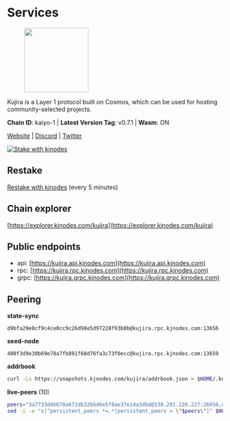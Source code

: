 # Services

<figure><img src="https://raw.githubusercontent.com/kj89/testnet_manuals/main/pingpub/logos/kujira.png" width="150" alt=""><figcaption></figcaption></figure>

Kujira is a Layer 1 protocol built on Cosmos, which can be used for  hosting community-selected projects.

**Chain ID**: kaiyo-1 | **Latest Version Tag**: v0.7.1 | **Wasm**: ON

[Website](https://kujira.app) | [Discord](https://discord.gg/teamkujira) | [Twitter](https://twitter.com/TeamKujira)

[![Stake with kjnodes](https://i.ibb.co/cr44Q8j/button-stake-with-kjnodes.png)](https://restake.app/kujira/kujiravaloper1tnuqj73jfn3724lqz34c27tuv80nv336sadqym)

## Restake

[Restake with kjnodes](https://restake.app/kujira/kujiravaloper1tnuqj73jfn3724lqz34c27tuv80nv336sadqym) (every 5 minutes)
## Chain explorer
[https://explorer.kjnodes.com/kujira](https://explorer.kjnodes.com/kujira)

## Public endpoints

* api: [https://kujira.api.kjnodes.com](https://kujira.api.kjnodes.com)
* rpc: [https://kujira.rpc.kjnodes.com](https://kujira.rpc.kjnodes.com)
* grpc: [https://kujira.grpc.kjnodes.com](https://kujira.grpc.kjnodes.com)

## Peering

**state-sync**

```text
d9bfa29e0cf9c4ce0cc9c26d98e5d97228f93b0b@kujira.rpc.kjnodes.com:13656
```

**seed-node**

```text
400f3d9e30b69e78a7fb891f60d76fa3c73f0ecc@kujira.rpc.kjnodes.com:13659
```

**addrbook**
```bash
curl -Ls https://snapshots.kjnodes.com/kujira/addrbook.json > $HOME/.kujira/config/addrbook.json
```

**live-peers** (10)
```bash
peers="3a7733d4b670a672db326bd6e5f8ae37e14a3dbd@138.201.226.227:26656,da2673cf09dc2c124947827f4cf5e7c17114d504@142.132.202.98:26656,5ae54af5483ff090e57a51f9f3568490373e2419@135.181.26.211:26656,9dc8a19299064e8d5a414a1fc25dd0d12d9871c8@138.201.16.240:30095,4ae125f9c9b8e2f1ac83749c2209e26056b97851@65.108.238.103:11856,3d150f6a71caca5607daff69c9049c04c37da64e@51.210.223.186:30095,129771a48f43b83c6144c7d282ad1da62434cc07@15.204.197.12:26656,98a6a264d2f2f5093d317f09e71036e62aa73906@107.181.235.66:20656,d9bfa29e0cf9c4ce0cc9c26d98e5d97228f93b0b@65.109.88.38:13656,6f3129d01218b939511cccf7e0318bfe872d97c4@65.109.33.181:26656"
sed -i -e "s|^persistent_peers *=.*|persistent_peers = \"$peers\"|" $HOME/.kujira/config/config.toml
```
